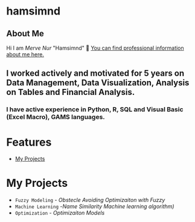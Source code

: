 # hamsimnd
## About Me
Hi I am *Merve Nur* "Hamsimnd" 👋 
[You can find professional information about me here.](www.linkedin.com/in/merve-nur-özdemir-738514b0) 
## I worked actively and motivated for 5 years on Data Management, Data Visualization, Analysis on Tables and Financial Analysis.

### I have active experience in Python, R, SQL and Visual Basic (Excel Macro), GAMS languages.  
# Features

-   [My Projects](#My-Projects)


# My Projects

-   `Fuzzy Modeling` - _Obstecle Avoiding Optimizaiton with Fuzzy_
-   `Machine Learning` -_Name Similarity Machine learning algorithm)_
-   `Optimization` - _Optimizaiton Models_



